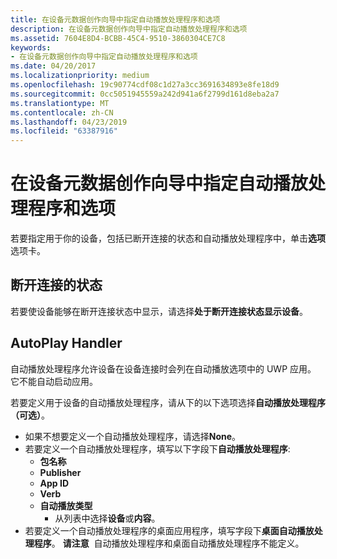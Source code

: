 ```yaml
---
title: 在设备元数据创作向导中指定自动播放处理程序和选项
description: 在设备元数据创作向导中指定自动播放处理程序和选项
ms.assetid: 7604E8D4-BCBB-45C4-9510-3860304CE7C8
keywords:
- 在设备元数据创作向导中指定自动播放处理程序和选项
ms.date: 04/20/2017
ms.localizationpriority: medium
ms.openlocfilehash: 19c90774cdf08c1d27a3cc3691634893e8fe18d9
ms.sourcegitcommit: 0cc5051945559a242d941a6f2799d161d8eba2a7
ms.translationtype: MT
ms.contentlocale: zh-CN
ms.lasthandoff: 04/23/2019
ms.locfileid: "63387916"
---
```

# <a name="specify-autoplay-handler-and-options-in-the-device-metadata-authoring-wizard"></a>在设备元数据创作向导中指定自动播放处理程序和选项


若要指定用于你的设备，包括已断开连接的状态和自动播放处理程序中，单击**选项**选项卡。

## <a name="span-iddisconnectedstatespanspan-iddisconnectedstatespanspan-iddisconnectedstatespandisconnected-state"></a><span id="Disconnected_State"></span><span id="disconnected_state"></span><span id="DISCONNECTED_STATE"></span>断开连接的状态


若要使设备能够在断开连接状态中显示，请选择**处于断开连接状态显示设备**。

## <a name="span-idautoplayhandlerspanspan-idautoplayhandlerspanspan-idautoplayhandlerspanautoplay-handler"></a><span id="AutoPlay_Handler"></span><span id="autoplay_handler"></span><span id="AUTOPLAY_HANDLER"></span>AutoPlay Handler


自动播放处理程序允许设备在设备连接时会列在自动播放选项中的 UWP 应用。 它不能自动启动应用。

若要定义用于设备的自动播放处理程序，请从下的以下选项选择**自动播放处理程序 （可选）**。

-   如果不想要定义一个自动播放处理程序，请选择**None**。
-   若要定义一个自动播放处理程序，填写以下字段下**自动播放处理程序**:
    -   **包名称**
    -   **Publisher**
    -   **App ID**
    -   **Verb**
    -   **自动播放类型**
        -   从列表中选择**设备**或**内容**。
-   若要定义一个自动播放处理程序的桌面应用程序，填写字段下**桌面自动播放处理程序**。
    **请注意**  自动播放处理程序和桌面自动播放处理程序不能定义。

     

 

 





